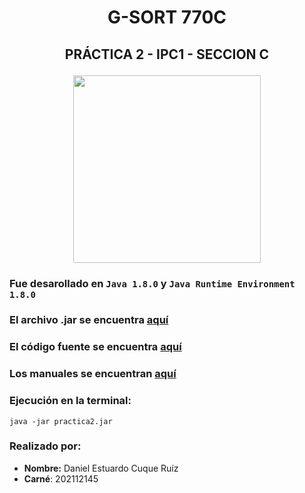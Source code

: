 # <p align = "center"> G-SORT 770C </p>
## <p align = "center" > PRÁCTICA 2 - IPC1 - SECCION C </p>

<p align = "center" > <img src="https://upload.wikimedia.org/wikipedia/commons/4/4c/Shell_sorting_algorithm_color_bars.svg" width = 300> </p>

### Fue desarollado en `Java 1.8.0` y `Java Runtime Environment 1.8.0`

### El archivo .jar se encuentra [aquí](https://github.com/DanielC78/IPC1_Practica2_202112145/blob/master/dist/IPC1_Practica2_202112145.jar)
### El código fuente se encuentra [aquí](https://github.com/DanielC78/IPC1_Practica2_202112145/tree/master/src)
### Los manuales se encuentran [aquí](https://github.com/DanielC78/IPC1_Practica2_202112145/tree/master/Manuales)

### Ejecución en la terminal:
````
java -jar practica2.jar
````

### Realizado por:
- **Nombre:** Daniel Estuardo Cuque Ruíz
- **Carné**: 202112145

